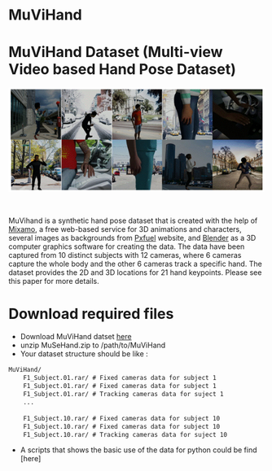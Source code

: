 # MuViHand
 # **MuViHand Dataset** (**Mu**lti-view **Vi**deo based **Hand** Pose Dataset)
<p align="center">
  <img src="3D.gif" alt="animated" />
</p>
<br /> 

MuVihand is a synthetic hand pose dataset that is created with the help of [Mixamo](https://www.mixamo.com/#/), a free web-based service for 3D animations and characters, several images as backgrounds from [Pxfuel](https://www.pxfuel.com/) website, and [Blender](https://www.blender.org/) as a 3D computer graphics software for creating the data. The data have been captured from 10 distinct subjects with 12 cameras, where 6 cameras capture the whole body and the other 6 cameras track a specific hand. The dataset provides the 2D and 3D locations for 21 hand keypoints.
Please see this paper for more details.
<br /> 

# Download required files
- Download MuViHand datset [here](https://doi.org/10.5683/SP3/ZHCCZB)
- unzip MuSeHand.zip to /path/to/MuViHand
- Your dataset structure should be like : 
```
MuViHand/
    F1_Subject.01.rar/ # Fixed cameras data for subject 1 
    F1_Subject.01.rar/ # Fixed cameras data for subject 1 
    F1_Subject.01.rar/ # Tracking cameras data for suject 1 
    ...
     
    F1_Subject.10.rar/ # Fixed cameras data for subject 10 
    F1_Subject.10.rar/ # Fixed cameras data for subject 10
    F1_Subject.10.rar/ # Tracking cameras data for suject 10 
```

- A scripts that shows the basic use of the data for python could be find [here]



